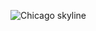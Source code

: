 ![Chicago skyline](https://cdn.pixabay.com/photo/2016/11/29/11/33/architecture-1869211_960_720.jpg)
